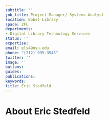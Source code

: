 ```yaml
---
subtitle: ''
job_title: Project Manager/ Systems Analyst
location: Bobst Library
space: 2FL
departments:
- Digital Library Technology Services
status: ''
expertise: 
email: els4@nyu.edu
phone: "(212) 995-3545"
twitter: ''
image: ''
buttons: 
guides: 
publications: 
keywords: 
title: Eric Stedfeld
---
```


# About Eric Stedfeld